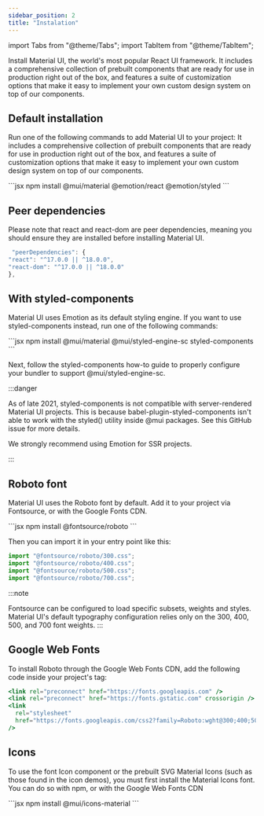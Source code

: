 ```yaml
---
sidebar_position: 2
title: "Instalation"
---
```


import Tabs from "@theme/Tabs";
import TabItem from "@theme/TabItem";

Install Material UI, the world's most popular React UI framework.
It includes a comprehensive collection of prebuilt components that are ready for use in production right out of the box, and features a suite of customization options that make it easy to implement your own custom design system on top of our components.

## Default installation

Run one of the following commands to add Material UI to your project:
It includes a comprehensive collection of prebuilt components that are ready for use in production right out of the box, and features a suite of customization options that make it easy to implement your own custom design system on top of our components.

<Tabs>
  <TabItem value="apple" label="Npm" default>
  ```jsx  
   npm install @mui/material @emotion/react @emotion/styled
   ```
  </TabItem>
  
</Tabs>

## Peer dependencies

Please note that react and react-dom are peer dependencies, meaning you should ensure they are installed before installing Material UI.

```jsx
 "peerDependencies": {
"react": "^17.0.0 || ^18.0.0",
"react-dom": "^17.0.0 || ^18.0.0"
},
```

## With styled-components

Material UI uses Emotion as its default styling engine. If you want to use styled-components instead, run one of the following commands:

<Tabs>
  <TabItem value="apple" label="Npm" default>
  ```jsx  
   npm install @mui/material @mui/styled-engine-sc styled-components
   ```
  </TabItem>
  
</Tabs>

Next, follow the styled-components how-to guide to properly configure your bundler to support @mui/styled-engine-sc.

:::danger

As of late 2021, styled-components is not compatible with server-rendered Material UI projects. This is because babel-plugin-styled-components isn't able to work with the styled() utility inside @mui packages. See this GitHub issue for more details.

We strongly recommend using Emotion for SSR projects.

:::

## Roboto font

Material UI uses the Roboto font by default. Add it to your project via Fontsource, or with the Google Fonts CDN.

<Tabs>
  <TabItem value="apple" label="Npm" default>
  ```jsx  
   npm install @fontsource/roboto
   ```
  </TabItem>
  
</Tabs>

Then you can import it in your entry point like this:

```jsx
import "@fontsource/roboto/300.css";
import "@fontsource/roboto/400.css";
import "@fontsource/roboto/500.css";
import "@fontsource/roboto/700.css";
```

:::note

Fontsource can be configured to load specific subsets, weights and styles. Material UI's default typography configuration relies only on the 300, 400, 500, and 700 font weights.
:::

## Google Web Fonts

To install Roboto through the Google Web Fonts CDN, add the following code inside your project's <head /> tag:

```jsx
<link rel="preconnect" href="https://fonts.googleapis.com" />
<link rel="preconnect" href="https://fonts.gstatic.com" crossorigin />
<link
  rel="stylesheet"
  href="https://fonts.googleapis.com/css2?family=Roboto:wght@300;400;500;700&display=swap"
/>

```

## Icons

To use the font Icon component or the prebuilt SVG Material Icons (such as those found in the icon demos), you must first install the Material Icons font. You can do so with npm, or with the Google Web Fonts CDN

<Tabs>
  <TabItem value="apple" label="Npm" default>
  ```jsx  
   npm install @mui/icons-material
   ```
  </TabItem>
  
</Tabs>

